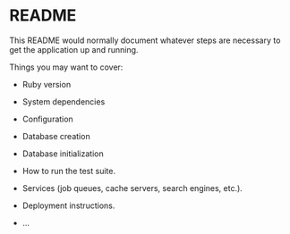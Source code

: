 # README

This README would normally document whatever steps are necessary to get the
application up and running.

Things you may want to cover:

* Ruby version

* System dependencies

* Configuration

* Database creation

* Database initialization

* How to run the test suite.

* Services (job queues, cache servers, search engines, etc.).

* Deployment instructions.

* ...
